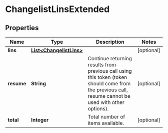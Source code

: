 
# ChangelistLinsExtended

## Properties
Name | Type | Description | Notes
------------ | ------------- | ------------- | -------------
**lins** | [**List&lt;ChangelistLins&gt;**](ChangelistLins.md) |  |  [optional]
**resume** | **String** | Continue returning results from previous call using this token (token should come from the previous call, resume cannot be used with other options). |  [optional]
**total** | **Integer** | Total number of items available. |  [optional]



